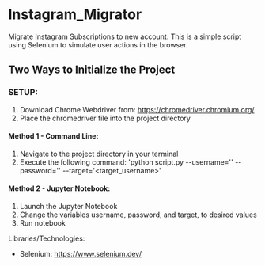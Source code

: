 # Instagram_Migrator
Migrate Instagram Subscriptions to new account.
This is a simple script using Selenium to simulate user actions in the browser.

## __Two Ways to Initialize the Project__

### SETUP:
1) Download Chrome Webdriver from: https://chromedriver.chromium.org/
2) Place the chromedriver file into the project directory

#### Method 1 - Command Line:
1) Navigate to the project directory in your terminal
2) Execute the following command: 'python script.py --username='<username>' --password='<password>' --target='<target_username>'

#### Method 2 - Jupyter Notebook:
1) Launch the Jupyter Notebook
2) Change the variables username, password, and target, to desired values
3) Run notebook

Libraries/Technologies:
- Selenium: https://www.selenium.dev/
